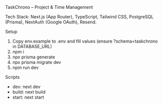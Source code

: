 TaskChrono – Project & Time Management

Tech Stack: Next.js (App Router), TypeScript, Tailwind CSS, PostgreSQL (Prisma), NextAuth (Google OAuth), Resend.

Setup

1. Copy env.example to .env and fill values (ensure ?schema=taskchrono in DATABASE_URL)
2. npm i
3. npx prisma generate
4. npx prisma migrate dev
5. npm run dev

Scripts

- dev: next dev
- build: next build
- start: next start
